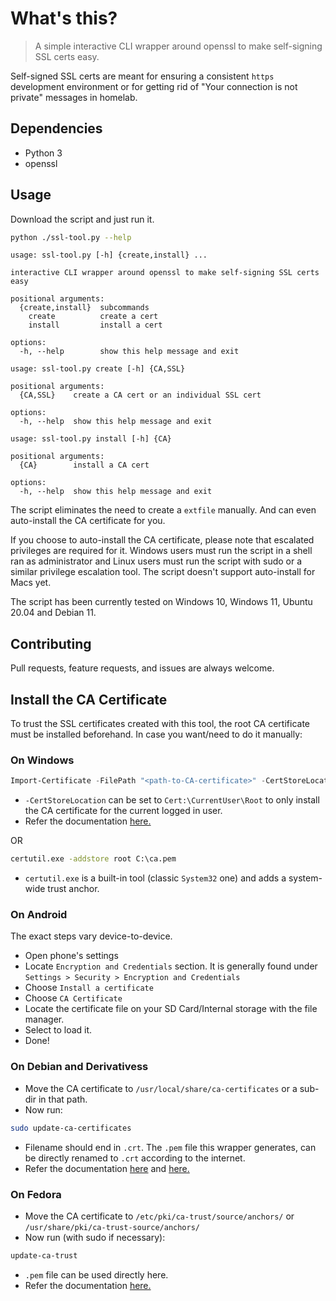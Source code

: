 # What's this?

> A simple interactive CLI wrapper around openssl to make self-signing SSL certs easy.

Self-signed SSL certs are meant for ensuring a consistent `https` development environment or for getting rid of "Your connection is not private" messages in homelab.

## Dependencies
- Python 3
- openssl

## Usage
Download the script and just run it.

```bash
python ./ssl-tool.py --help
```

```
usage: ssl-tool.py [-h] {create,install} ...

interactive CLI wrapper around openssl to make self-signing SSL certs easy

positional arguments:
  {create,install}  subcommands
    create          create a cert
    install         install a cert

options:
  -h, --help        show this help message and exit
```

```
usage: ssl-tool.py create [-h] {CA,SSL}

positional arguments:
  {CA,SSL}    create a CA cert or an individual SSL cert

options:
  -h, --help  show this help message and exit
```

```
usage: ssl-tool.py install [-h] {CA}

positional arguments:
  {CA}        install a CA cert

options:
  -h, --help  show this help message and exit
```

The script eliminates the need to create a `extfile` manually. And can even auto-install the CA certificate for you.

If you choose to auto-install the CA certificate, please note that escalated privileges are required for it. Windows users must run the script in a shell ran as administrator and Linux users must run the script with sudo or a similar privilege escalation tool. The script doesn't support auto-install for Macs yet.

The script has been currently tested on Windows 10, Windows 11, Ubuntu 20.04 and Debian 11.

## Contributing
Pull requests, feature requests, and issues are always welcome.

## Install the CA Certificate

To trust the SSL certificates created with this tool, the root CA certificate must be installed beforehand. In case you want/need to do it manually:

### On Windows

```powershell
Import-Certificate -FilePath "<path-to-CA-certificate>" -CertStoreLocation Cert:\LocalMachine\Root
```

- `-CertStoreLocation` can be set to `Cert:\CurrentUser\Root` to only install the CA certificate for the current logged in user.
- Refer the documentation [here.](https://docs.microsoft.com/en-us/powershell/module/pki/import-certificate?view=windowsserver2022-ps)

OR

```cmd
certutil.exe -addstore root C:\ca.pem
```

- `certutil.exe` is a built-in tool (classic `System32` one) and adds a system-wide trust anchor.

### On Android

The exact steps vary device-to-device.

- Open phone's settings
- Locate `Encryption and Credentials` section. It is generally found under `Settings > Security > Encryption and Credentials`
- Choose `Install a certificate`
- Choose `CA Certificate`
- Locate the certificate file on your SD Card/Internal storage with the file manager.
- Select to load it.
- Done!

### On Debian and Derivativess
- Move the CA certificate to `/usr/local/share/ca-certificates` or a sub-dir in that path.
- Now run:
```bash
sudo update-ca-certificates
```
- Filename should end in `.crt`. The `.pem` file this wrapper generates, can be directly renamed to `.crt` according to the internet.
- Refer the documentation [here](https://wiki.debian.org/Self-Signed_Certificate) and [here.](https://manpages.debian.org/buster/ca-certificates/update-ca-certificates.8.en.html)

### On Fedora
- Move the CA certificate to `/etc/pki/ca-trust/source/anchors/` or `/usr/share/pki/ca-trust-source/anchors/`
- Now run (with sudo if necessary):
```bash
update-ca-trust
```
- `.pem` file can be used directly here.
- Refer the documentation [here.](https://docs.fedoraproject.org/en-US/quick-docs/using-shared-system-certificates/)